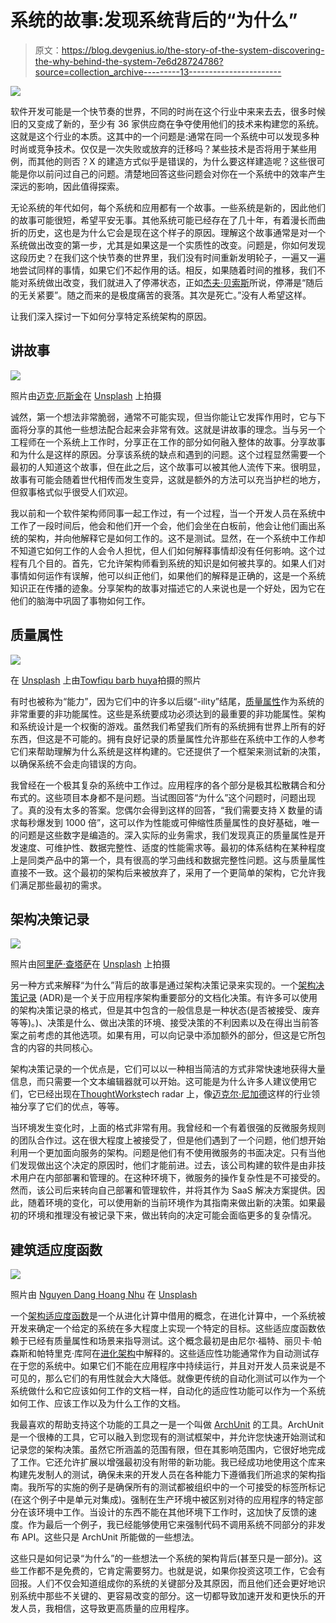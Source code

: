 # 系统的故事:发现系统背后的“为什么”

> 原文：<https://blog.devgenius.io/the-story-of-the-system-discovering-the-why-behind-the-system-7e6d28724786?source=collection_archive---------13----------------------->

![](img/88da359df6028d11bfa58a30489d1ef0.png)

软件开发可能是一个快节奏的世界，不同的时尚在这个行业中来来去去，很多时候旧的又变成了新的，至少有 36 家供应商在争夺使用他们的技术来构建您的系统。这就是这个行业的本质。这其中的一个问题是:通常在同一个系统中可以发现多种时尚或竞争技术。仅仅是一次失败或放弃的迁移吗？某些技术是否将用于某些用例，而其他的则否？X 的建造方式似乎是错误的，为什么要这样建造呢？这些很可能是你以前问过自己的问题。清楚地回答这些问题会对你在一个系统中的效率产生深远的影响，因此值得探索。

无论系统的年代如何，每个系统和应用都有一个故事。一些系统是新的，因此他们的故事可能很短，希望平安无事。其他系统可能已经存在了几十年，有着漫长而曲折的历史，这也是为什么它会是现在这个样子的原因。理解这个故事通常是对一个系统做出改变的第一步，尤其是如果这是一个实质性的改变。问题是，你如何发现这段历史？在我们这个快节奏的世界里，我们没有时间重新发明轮子，一遍又一遍地尝试同样的事情，如果它们不起作用的话。相反，如果随着时间的推移，我们不能对系统做出改变，我们就进入了停滞状态，正如[杰夫·贝索斯](https://www.aboutamazon.com/news/company-news/2016-letter-to-shareholders)所说，停滞是“随后的无关紧要”。随之而来的是极度痛苦的衰落。其次是死亡。”没有人希望这样。

让我们深入探讨一下如何分享特定系统架构的原因。

## 讲故事

![](img/920185197b8d9dcbd1823aac8a815dc0.png)

照片由[迈克·厄斯金](https://unsplash.com/@mikejerskine?utm_source=medium&utm_medium=referral)在 [Unsplash](https://unsplash.com?utm_source=medium&utm_medium=referral) 上拍摄

诚然，第一个想法非常脆弱，通常不可能实现，但当你能让它发挥作用时，它与下面将分享的其他一些想法配合起来会非常有效。这就是讲故事的理念。当与另一个工程师在一个系统上工作时，分享正在工作的部分如何融入整体的故事。分享故事和为什么是这样的原因。分享该系统的缺点和遇到的问题。这个过程显然需要一个最初的人知道这个故事，但在此之后，这个故事可以被其他人流传下来。很明显，故事有可能会随着世代相传而发生变异，这就是额外的方法可以充当护栏的地方，但叙事格式似乎很受人们欢迎。

我以前和一个软件架构师同事一起工作过，有一个过程，当一个开发人员在系统中工作了一段时间后，他会和他们开一个会，他们会坐在白板前，他会让他们画出系统的架构，并向他解释它是如何工作的。这不是测试。显然，在一个系统中工作却不知道它如何工作的人会令人担忧，但人们如何解释事情却没有任何影响。这个过程有几个目的。首先，它允许架构师看到系统的知识是如何被共享的。如果人们对事情如何运作有误解，他可以纠正他们，如果他们的解释是正确的，这是一个系统知识正在传播的迹象。分享架构的故事对描述它的人来说也是一个好处，因为它在他们的脑海中巩固了事物如何工作。

## 质量属性

![](img/298cdfb8d960ba410a8c1ca7f025043c.png)

在 [Unsplash](https://unsplash.com?utm_source=medium&utm_medium=referral) 上由[Towfiqu barb huya](https://unsplash.com/@towfiqu999999?utm_source=medium&utm_medium=referral)拍摄的照片

有时也被称为“能力”，因为它们中的许多以后缀“-ility”结尾，[质量属性](https://en.wikipedia.org/wiki/List_of_system_quality_attributes)作为系统的非常重要的非功能属性。这些是系统要成功必须达到的最重要的非功能属性。架构和系统设计是一个权衡的游戏。虽然我们希望我们所有的系统拥有世界上所有的好东西，但这是不可能的。拥有良好记录的质量属性允许那些在系统中工作的人参考它们来帮助理解为什么系统是这样构建的。它还提供了一个框架来测试新的决策，以确保系统不会走向错误的方向。

我曾经在一个极其复杂的系统中工作过。应用程序的各个部分是极其松散耦合和分布式的。这些项目本身都不是问题。当试图回答“为什么”这个问题时，问题出现了。真的没有太多的答案。您偶尔会得到这样的回答，“我们需要支持 X 数量的请求每秒爆发到 1000 倍”，这可以作为性能或可伸缩性质量属性的良好基础，唯一的问题是这些数字是编造的。深入实际的业务需求，我们发现真正的质量属性是开发速度、可维护性、数据完整性、适度的性能需求等。最初的体系结构在某种程度上是同类产品中的第一个，具有很高的学习曲线和数据完整性问题。这与质量属性直接不一致。这个最初的架构后来被放弃了，采用了一个更简单的架构，它允许我们满足那些最初的需求。

## 架构决策记录

![](img/2c62e346cb7a7d0cce0d8deab886d609.png)

照片由[阿里萨·查塔萨](https://unsplash.com/@golfarisa?utm_source=medium&utm_medium=referral)在 [Unsplash](https://unsplash.com?utm_source=medium&utm_medium=referral) 上拍摄

另一种方式来解释“为什么”背后的故事是通过架构决策记录来实现的。一个[架构决策记录](https://cognitect.com/blog/2011/11/15/documenting-architecture-decisions.html) (ADR)是一个关于应用程序架构重要部分的文档化决策。有许多可以使用的架构决策记录的格式，但是其中包含的一般信息是一种状态(是否被接受、废弃等等)。)、决策是什么、做出决策的环境、接受决策的不利因素以及在得出当前答案之前考虑的其他选项。如果有用，可以向记录中添加额外的部分，但这是它所包含的内容的共同核心。

架构决策记录的一个优点是，它们可以以一种相当简洁的方式非常快速地获得大量信息，而只需要一个文本编辑器就可以开始。这可能是为什么许多人建议使用它们，它已经出现在[ThoughtWorks](https://www.thoughtworks.com/radar/techniques/lightweight-architecture-decision-records)tech radar 上，像[迈克尔·尼加德](https://cognitect.com/authors/MichaelNygard.html)这样的行业领袖分享了它们的优点，等等。

当环境发生变化时，上面的格式非常有用。我曾经和一个有着很强的反微服务规则的团队合作过。这在很大程度上被接受了，但是他们遇到了一个问题，他们想开始利用一个更加面向服务的架构。问题是他们有不使用微服务的书面决定。只有当他们发现做出这个决定的原因时，他们才能前进。过去，该公司构建的软件是由非技术用户在内部部署和管理的。在这种环境下，微服务的操作复杂性是不可接受的。然而，该公司后来转向自己部署和管理软件，并将其作为 SaaS 解决方案提供。因此，随着环境的变化，可以使用新的当前环境作为其指南来做出新的决策。如果最初的环境和推理没有被记录下来，做出转向的决定可能会面临更多的复杂情况。

## 建筑适应度函数

![](img/20d0e53687422ff5aabbfa7724a5a336.png)

照片由 [Nguyen Dang Hoang Nhu](https://unsplash.com/@nguyendhn?utm_source=medium&utm_medium=referral) 在 [Unsplash](https://unsplash.com?utm_source=medium&utm_medium=referral)

一个[架构适应度函数](https://www.thoughtworks.com/radar/techniques/architectural-fitness-function)是一个从进化计算中借用的概念，在进化计算中，一个系统被开发来确定一个给定的系统在多大程度上实现一个特定的目标。这些适应度函数依赖于已经有质量属性和场景来指导测试。这个概念最初是由尼尔·福特、丽贝卡·帕森斯和帕特里克·库阿在[进化架构](https://amzn.to/3ctDGhB)中解释的。这些适应性功能通常作为自动测试存在于您的系统中。如果它们不能在应用程序中持续运行，并且对开发人员来说是不可见的，那么它们的有用性就会大大降低。就像更传统的自动化测试可以作为一个系统做什么和它应该如何工作的文档一样，自动化的适应性功能可以作为一个系统如何工作、应该工作以及为什么工作的文档。

我最喜欢的帮助支持这个功能的工具之一是一个叫做 [ArchUnit](https://www.archunit.org/) 的工具。ArchUnit 是一个很棒的工具，它可以融入到您现有的测试框架中，并允许您快速开始测试和记录您的架构决策。虽然它所涵盖的范围有限，但在其影响范围内，它很好地完成了工作。它还允许扩展以增强最初没有附带的新功能。我已经成功地使用这个库来构建先发制人的测试，确保未来的开发人员在各种能力下遵循我们所追求的架构指南。我所写的实施的例子是确保所有的测试都被组织中的一个可接受的标签所标记(在这个例子中是单元对集成)。强制在生产环境中被区别对待的应用程序的特定部分在该环境中工作。当设计的东西不能在其他环境下工作时，这加快了反馈的速度。作为最后一个例子，我已经能够使用它来强制代码不调用系统不同部分的非发布 API。这些只是 ArchUnit 所能做的一些想法。

这些只是如何记录“为什么”的一些想法一个系统的架构背后(甚至只是一部分)。这些工作都不是免费的，它肯定需要努力。也就是说，如果你投资这项工作，它会有回报。人们不仅会知道组成你的系统的关键部分及其原因，而且他们还会更好地识别系统中那些不关键的、更容易改变的部分。这一切都导致加速开发和更快乐的开发人员，我相信，这导致更高质量的应用程序。
